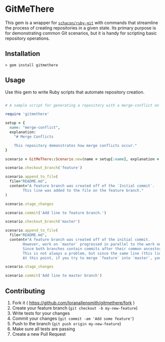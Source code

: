 # GitMeThere

This gem is a wrapper for [`schacon/ruby-git`](https://github.com/schacon/ruby-git) with commands that streamline the process of creating repositories in a given state.  Its primary purpose is for demonstrating common Git scenarios, but it is handy for scripting basic repository operations.

## Installation

```
> gem install gitmethere
```

## Usage

Use this gem to write Ruby scripts that automate repository creation.

```ruby

# A sample script for generating a repository with a merge-conflict on the horizon.

require 'gitmethere'

setup = {
  name: "merge-conflict",
  explanation:
    "# Merge Conflicts

    This repository demonstrates how merge conflicts occur."
}

scenario = GitMeThere::Scenario.new(name = setup[:name], explanation = setup[:explanation])

scenario.checkout_branch('feature')

scenario.append_to_file(
  file="README.md",
  content="A feature branch was created off of the `Initial commit`.
        This line was added to the file on the feature branch."
)

scenario.stage_changes

scenario.commit('Add line to feature branch.')

scenario.checkout_branch('master')

scenario.append_to_file(
  file="README.md",
  content="A feature branch was created off of the initial commit.
        However, work on `master` progressed in parallel to the work on `feature`.
        Since both branches contain commits after their common ancestor, the `master` and `feature` branches have now diverged.
        This is not always a problem, but since the same line (this line) was modified on both branches, Git does not know which version is the correct one.
        At this point, if you try to merge `feature` into `master`, you will encounter a merge conflict.")

scenario.stage_changes

scenario.commit('Add line to master branch')

```

## Contributing

1. Fork it ( https://github.com/loranallensmith/gitmethere/fork )
2. Create your feature branch (`git checkout -b my-new-feature`)
3. Write tests for your changes
4. Commit your changes (`git commit -am 'Add some feature'`)
5. Push to the branch (`git push origin my-new-feature`)
6. Make sure all tests are passing
7. Create a new Pull Request
